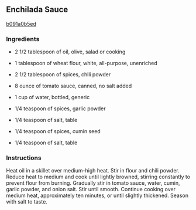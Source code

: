 ## Enchilada Sauce

[b091a0b5ed](https://cookpad.com/us/recipes/351793-enchilada-sauce)

### Ingredients

 - 2 1/2 tablespoon of oil, olive, salad or cooking

 - 1 tablespoon of wheat flour, white, all-purpose, unenriched

 - 2 1/2 tablespoon of spices, chili powder

 - 8 ounce of tomato sauce, canned, no salt added

 - 1 cup of water, bottled, generic

 - 1/4 teaspoon of spices, garlic powder

 - 1/4 teaspoon of salt, table

 - 1/4 teaspoon of spices, cumin seed

 - 1/4 teaspoon of salt, table

### Instructions

Heat oil in a skillet over medium-high heat. Stir in flour and chili powder. Reduce heat to medium and cook until lightly browned, stirring constantly to prevent flour from burning. Gradually stir in tomato sauce, water, cumin, garlic powder, and onion salt. Stir until smooth. Continue cooking over medium heat, approximately ten minutes, or until slightly thickened. Season with salt to taste.
